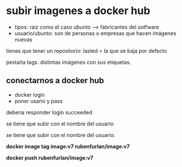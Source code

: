 <div style="vertical-aligh: center;"> 

# subir imagenes a  docker hub

- tipos: raiz como el caso ubunto --> fabricantes del sotfware
- usuario/ubunto: son de personas o empresas que hacen imágenes nuevas

<p>tienes que tener un repositorio: lasted = la que se baja por defecto</p>
<p>pestaña tags. distintas imágenes con sus etiquetas.</p>

## conectarnos a docker hub

- docker login
- poner usario y pass

<p>deberia responder login succeeded</p>
<p>se tiene que subir con el nombre del usuario</p>

 <p>se tiene que subir con el nombre del usuario:</p>
 <p><strong>docker image tag image:v7 rubenfurlan/image:v7</strong></p>
 <p><strong>docker push rubenfurlan/image:v7</strong></p>
</div>



